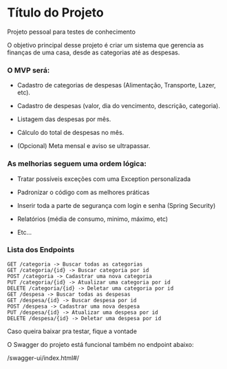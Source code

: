 
# Título do Projeto

Projeto pessoal para testes de conhecimento

O objetivo principal desse projeto é criar um sistema que gerencia as finanças de uma casa, desde as categorias até as despesas. 

### O MVP será:  

- Cadastro de categorias de despesas (Alimentação, Transporte, Lazer, etc).

- Cadastro de despesas (valor, dia do vencimento, descrição, categoria).

- Listagem das despesas por mês.

- Cálculo do total de despesas no mês.

- (Opcional) Meta mensal e aviso se ultrapassar.

### As melhorias seguem uma ordem lógica:

- Tratar possíveis exceções com uma Exception personalizada

- Padronizar o código com as melhores práticas

- Inserir toda a parte de segurança com login e senha (Spring Security)

- Relatórios (média de consumo, minimo, máximo, etc)

- Etc...

### Lista dos Endpoints

```
GET /categoria -> Buscar todas as categorias
GET /categoria/{id} -> Buscar categoria por id
POST /categoria -> Cadastrar uma nova categoria
PUT /categoria/{id} -> Atualizar uma categoria por id
DELETE /categoria/{id} -> Deletar uma categoria por id
GET /despesa -> Buscar todas as despesas
GET /despesa/{id} -> Buscar despesa por id
POST /despesa -> Cadastrar uma nova despesa
PUT /despesa/{id} -> Atualizar uma despesa por id
DELETE /despesa/{id} -> Deletar uma despesa por id

```

Caso queira baixar pra testar, fique a vontade

O Swagger do projeto está funcional também no endpoint abaixo: 

/swagger-ui/index.html#/
